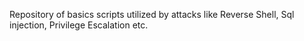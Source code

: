 Repository of basics scripts utilized by attacks like Reverse Shell, Sql injection, Privilege Escalation etc.
